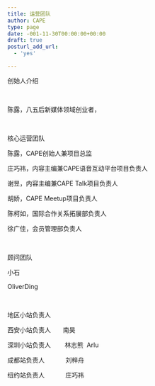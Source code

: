 ```yaml
---
title: 运营团队
author: CAPE
type: page
date: -001-11-30T00:00:00+00:00
draft: true
posturl_add_url:
  - 'yes'

---
```

创始人介绍

&nbsp;

陈露，八五后新媒体领域创业者，

&nbsp;

核心运营团队

陈露，CAPE创始人兼项目总监

庄巧祎，内容主编兼CAPE语音互动平台项目负责人

谢昱，内容主编兼CAPE Talk项目负责人

胡娇，CAPE Meetup项目负责人

陈柯如，国际合作关系拓展部负责人

徐广佳，会员管理部负责人

&nbsp;

顾问团队

小石

OliverDing

&nbsp;

地区小站负责人

西安小站负责人       南昊

深圳小站负责人        林志熊  Arlu

成都站负责人            刘梓舟

纽约站负责人            庄巧祎

&nbsp;

